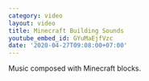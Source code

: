 ```yaml
---
category: video
layout: video
title: Minecraft Building Sounds
youtube_embed_id: GYuMaEjfVzc
date: '2020-04-27T09:08:00+07:00'
---
```


Music composed with Minecraft blocks.
